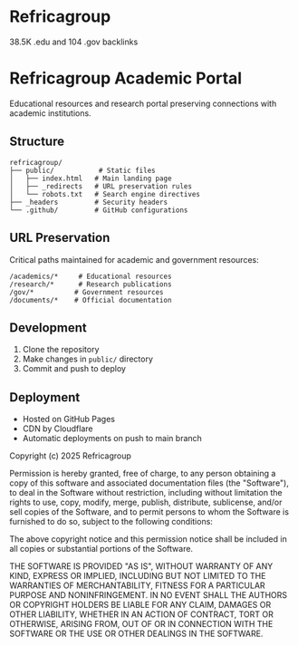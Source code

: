 # Refricagroup
 38.5K .edu and 104 .gov backlinks 

# Refricagroup Academic Portal

Educational resources and research portal preserving connections with academic institutions.

## Structure

```
refricagroup/
├── public/           # Static files
│   ├── index.html   # Main landing page
│   ├── _redirects   # URL preservation rules
│   └── robots.txt   # Search engine directives
├── _headers         # Security headers
└── .github/         # GitHub configurations
```

## URL Preservation

Critical paths maintained for academic and government resources:

```
/academics/*     # Educational resources
/research/*      # Research publications
/gov/*          # Government resources
/documents/*    # Official documentation
```

## Development

1. Clone the repository
2. Make changes in `public/` directory
3. Commit and push to deploy

## Deployment

- Hosted on GitHub Pages
- CDN by Cloudflare
- Automatic deployments on push to main branch

Copyright (c) 2025 Refricagroup

Permission is hereby granted, free of charge, to any person obtaining a copy
of this software and associated documentation files (the "Software"), to deal
in the Software without restriction, including without limitation the rights
to use, copy, modify, merge, publish, distribute, sublicense, and/or sell
copies of the Software, and to permit persons to whom the Software is
furnished to do so, subject to the following conditions:

The above copyright notice and this permission notice shall be included in all
copies or substantial portions of the Software.

THE SOFTWARE IS PROVIDED "AS IS", WITHOUT WARRANTY OF ANY KIND, EXPRESS OR
IMPLIED, INCLUDING BUT NOT LIMITED TO THE WARRANTIES OF MERCHANTABILITY,
FITNESS FOR A PARTICULAR PURPOSE AND NONINFRINGEMENT. IN NO EVENT SHALL THE
AUTHORS OR COPYRIGHT HOLDERS BE LIABLE FOR ANY CLAIM, DAMAGES OR OTHER
LIABILITY, WHETHER IN AN ACTION OF CONTRACT, TORT OR OTHERWISE, ARISING FROM,
OUT OF OR IN CONNECTION WITH THE SOFTWARE OR THE USE OR OTHER DEALINGS IN THE
SOFTWARE.
